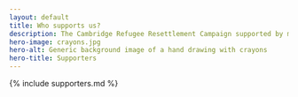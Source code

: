 ```yaml
---
layout: default
title: Who supports us?
description: The Cambridge Refugee Resettlement Campaign supported by many people, including community leaders. Here is a list of some of them.
hero-image: crayons.jpg
hero-alt: Generic background image of a hand drawing with crayons
hero-title: Supporters
---
```


{% include supporters.md %}
